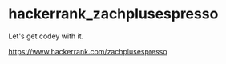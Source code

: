 # hackerrank_zachplusespresso
Let's get codey with it. 

https://www.hackerrank.com/zachplusespresso
